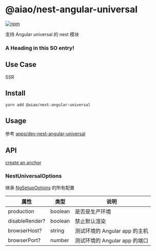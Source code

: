 # @aiao/nest-angular-universal

[![npm](https://img.shields.io/npm/v/@aiao/nest-angular-universal?style=flat-square)](https://www.npmjs.com/@aiao/nest-angular-universal)

支持 Angular universal 的 nest 模块

### <a name="head1234"></a>A Heading in this SO entry!

## Use Case

SSR

## Install

```console
yarn add @aiao/nest-angular-universal
```

## Usage

参考 [apps/dev-nest-angular-universal](/apps/dev-nest-angular-universal)

## API

[create an anchor](#anchors-in-markdown)

### NestUniversalOptions

继承 [NgSetupOptions](/libs/universal-fastify-engine#setup-options) 的所有配置

| 属性             | 类型      | 说明                    |
| -------------- | ------- | --------------------- |
| production     | boolean | 是否是生产环境               |
| disableRender? | boolean | 禁止默认渲染                |
| browserHost?   | string  | 测试环境的 Angular app 的主机 |
| browserPort?   | number  | 测试环境的 Angular app 的端口 |
